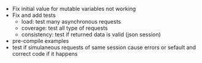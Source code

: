- Fix initial value for mutable variables not working
- Fix and add tests
	- load: test many asynchronous requests
	- coverage: test all type of requests
	- consistency: test if returned data is valid (json session)
- pre-compile examples
- test if simulaneous requests of same session cause errors or sefault and correct code if it happens